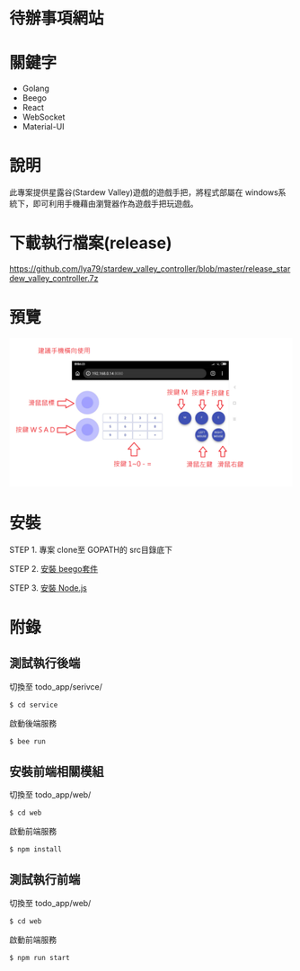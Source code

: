 # 待辦事項網站

# 關鍵字

- Golang
- Beego
- React
- WebSocket
- Material-UI

# 說明

此專案提供星露谷(Stardew Valley)遊戲的遊戲手把，將程式部屬在 windows系統下，即可利用手機藉由瀏覽器作為遊戲手把玩遊戲。

# 下載執行檔案(release)
https://github.com/lya79/stardew_valley_controller/blob/master/release_stardew_valley_controller.7z

# 預覽

![image](https://github.com/lya79/stardew_valley_controller/blob/master/info.png)

# 安裝

STEP 1. 專案 clone至 GOPATH的 src目錄底下

STEP 2. [安裝 beego套件](https://beego.me/)

STEP 3. [安裝 Node.js](https://nodejs.org/en/)

# 附錄

## 測試執行後端
切換至 todo_app/serivce/
```sh
$ cd service
```

啟動後端服務
```sh
$ bee run
```

## 安裝前端相關模組
切換至 todo_app/web/
```sh
$ cd web
```

啟動前端服務
```sh
$ npm install
```


## 測試執行前端
切換至 todo_app/web/
```sh
$ cd web
```

啟動前端服務
```sh
$ npm run start
```